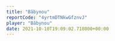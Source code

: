 ```yaml
---
title: "Bãbynou"
reportCode: "4yrtmDTNkwGfznvJ"
player: "Bãbynou"
date: 2021-10-10T19:09:02.718000+00:00
---
```

